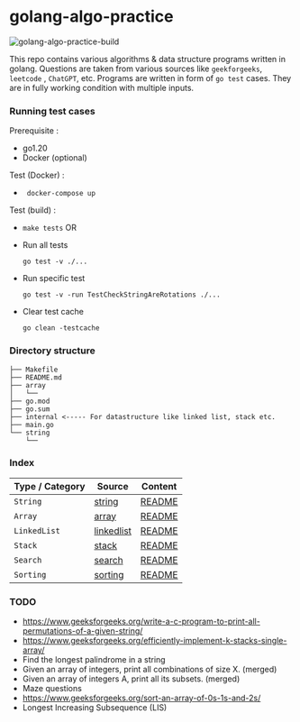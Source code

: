 # golang-algo-practice 

![golang-algo-practice-build](https://github.com/snghnaveen/golang-algo-practice/actions/workflows/push.yaml/badge.svg)

This repo contains various algorithms & data structure programs written in golang.
Questions are taken from various sources like `geekforgeeks`, `leetcode` , `ChatGPT`, etc.
Programs are written in form of `go test` cases. They are in fully working condition with multiple inputs.

### Running test cases

Prerequisite :
- go1.20
- Docker (optional)

Test (Docker) :
- ``` docker-compose up```

Test (build) :

- ```make tests```
OR
- Run all tests 
    ```
    go test -v ./...
    ```
- Run specific test
    ```
    go test -v -run TestCheckStringAreRotations ./...
    ```

- Clear test cache 
    ```
    go clean -testcache
    ```

### Directory structure
```
├── Makefile
├── README.md
├── array
│   └── 
├── go.mod
├── go.sum
├── internal <----- For datastructure like linked list, stack etc.
├── main.go
└── string
    └── 
```


### Index
| Type / Category  |     Source         | Content   |
| ---------- |       -------      | -----  |
| `String`   | [string](./string) | [README](./string/README.md)
| `Array`   | [array](./array) | [README](./array/README.md)
| `LinkedList`   | [linkedlist](./linkedlist) | [README](./linkedlist/README.md)
| `Stack`   | [stack](./stack) | [README](./stack/README.md)
| `Search`   | [search](./search) | [README](./search/README.md)
| `Sorting`   | [sorting](./sorting) | [README](./sorting/README.md)


### TODO
- https://www.geeksforgeeks.org/write-a-c-program-to-print-all-permutations-of-a-given-string/
- https://www.geeksforgeeks.org/efficiently-implement-k-stacks-single-array/
- Find the longest palindrome in a string
- Given an array of integers, print all combinations of size X. (merged)
- Given an array of integers A, print all its subsets. (merged)
- Maze questions
- https://www.geeksforgeeks.org/sort-an-array-of-0s-1s-and-2s/
- Longest Increasing Subsequence (LIS)
